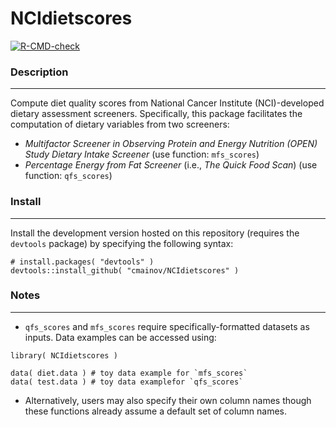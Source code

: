 # NCIdietscores

 <!-- badges: start -->
  [![R-CMD-check](https://github.com/cmainov/NCIdietscores/actions/workflows/R-CMD-check.yaml/badge.svg)](https://github.com/cmainov/NCIdietscores/actions/workflows/R-CMD-check.yaml)
  <!-- badges: end -->
  
### Description
___

Compute diet quality scores from National Cancer Institute (NCI)-developed dietary assessment screeners. Specifically, this package facilitates the computation of dietary variables from two screeners:


* *Multifactor Screener in Observing Protein and Energy Nutrition (OPEN) Study Dietary Intake Screener* (use function: `mfs_scores`)
* *Percentage Energy from Fat Screener* (i.e., *The Quick Food Scan*) (use function: `qfs_scores`)


### Install
___

Install the development version hosted on this repository (requires the `devtools` package) by specifying the following syntax:

```
# install.packages( "devtools" )
devtools::install_github( "cmainov/NCIdietscores" )
```

### Notes
___

* `qfs_scores` and `mfs_scores` require specifically-formatted datasets as inputs. Data examples can be accessed using:

```
library( NCIdietscores )

data( diet.data ) # toy data example for `mfs_scores`
data( test.data ) # toy data examplefor `qfs_scores`
```

* Alternatively, users may also specify their own column names though these functions already assume a default set of column names.


